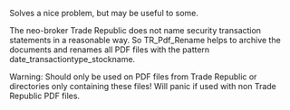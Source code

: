 Solves a nice problem, but may be useful to some.

The neo-broker Trade Republic does not name security transaction statements in a reasonable way. So TR_Pdf_Rename helps to archive the documents and renames all PDF files with the pattern date_transactiontype_stockname. 

Warning: Should only be used on PDF files from Trade Republic or directories only containing these files! Will panic if used with non Trade Republic PDF files.